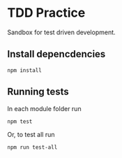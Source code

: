 # TDD Practice

Sandbox for test driven development.

## Install depencdencies

	npm install


## Running tests

In each module folder run

	npm test


Or, to test all run

	npm run test-all